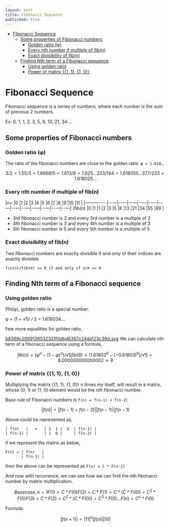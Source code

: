 ```yaml
---
layout: post
title: Fibonacci Sequence
published: true
---
```


- [Fibonacci Sequence](#fibonacci-sequence)
	- [Some properties of Fibonacci numbers](#some-properties-of-fibonacci-numbers)
		- [Golden ratio (φ)](#golden-ratio-%cf%86)
		- [Every nth number if multiple of fib(n)](#every-nth-number-if-multiple-of-fibn)
		- [Exact divisibility of fib(n)](#exact-divisibility-of-fibn)
	- [Finding Nth term of a Fibonacci sequence](#finding-nth-term-of-a-fibonacci-sequence)
		- [Using golden ratio](#using-golden-ratio)
		- [Power of matrix {{1, 1}, {1, 0}}](#power-of-matrix-1-1-1-0)

# Fibonacci Sequence

Fibonacci sequence is a series of numbers, where each number is the sum of previous 2 numbers.

Ex: 0, 1, 1, 2, 3, 5, 8, 13, 21, 34 …

## Some properties of Fibonacci numbers

### Golden ratio (φ)

The ratio of the fibonacci numbers are close to the golden ratio. `φ = 1.618…`

```math
3/2  = 1.5
5/3  = 1.666
8/5  = 1.6
13/8 = 1.625
...
233/144 = 1.618055...
377/233 = 1.618025...
```

### Every nth number if multiple of fib(n)

|n=     |0  |1  |2  |3  |4  |5  |6  |7  |8  |9  |10 |11 |
|———----|--—|--—|--—|--—|--—|--—|--—|--—|--—|--—|--—|--—|
|fib(n) |0  |1  |1  |2  |3  |5  |8  |13 |21 |34 |55 |89 |

* 3rd fibonacci number is 2 and every 3rd number is a multiple of 2
* 4th fibonacci number is 3 and every 4th number is a multiple of 3
* 5th fibonacci number is 5 and every 5th number is a multiple of 5

### Exact divisibility of fib(n)

Two fibonacci numbers are exactly divisible if and only of their indices are exactly divisible

`fin(n)/fib(m) == 0 if and only if n/m == 0`

## Finding Nth term of a Fibonacci sequence

### Using golden ratio

Phi(φ), golden ratio is a special number.


φ = (1 + √5) / 2 = 1.618034….

Few more equalities for golden ratio,

<a href='b8369c2099126532331f0dbd6367c24da123c39d.svg'>b8369c2099126532331f0dbd6367c24da123c39d.svg</a>
We can calculate nth term of a fibonacci sequence using a formula,

```math
fib(n) = ( φ^n - (1-φ)^n  ) / √5
fib(6) = (1.61803^6 -  ( -0.61803) ^6) /√5 = 8.000000000000002≃ 8
```

### Power of matrix {{1, 1}, {1, 0}}

Multiplying the matrix {{1, 1}, {1, 0}} n times my itself, will result in a matrix, whose (0, 1) or (1, 0) element would be the nth fibonacci number.

Base rule of Fibonacci numbers is `f(n) = f(n-1) + f(n-2)`

```math
| f(n)   |   =  | f(n-1) + f(n-2) |
| f(n-1) |      | f(n-1)
```

Above could be represented as,

```
| f(n)   |   =   | 1  1 |  X  | f(n-1) |
| f(n-1) |       | 1  0 |     | f(n-2) |
```

if we represent the matrix as below,

```
F(n) = | f(n)   |
	   | f(n-1) |
```

then the above can be represented as `F(n) = C * F(n-1)`

And now with recurrence, we can see how we can find the nth fibonacci number by matrix multiplication.

``` math
Base case, n = 1
F(1)  = C * F(0)
F(2)  = C * F(1) = C * ( C * F(0)) = C^2 * F(0)
F(3)  = C * F(2) = C^2 * ( C * F(0)) = C^3 * F(0)
. . .
F(n)  = C^n * F(0)
```

Formula:

```math
| f(n+1) |   =   | 1  1 |  ^ n
| f(n)   |       | 1  0 |
```

